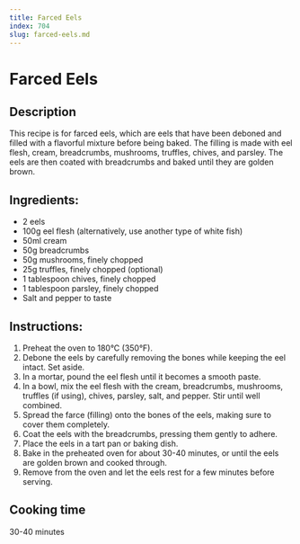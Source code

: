 ```yaml
---
title: Farced Eels
index: 704
slug: farced-eels.md
---
```


# Farced Eels

## Description
This recipe is for farced eels, which are eels that have been deboned and filled with a flavorful mixture before being baked. The filling is made with eel flesh, cream, breadcrumbs, mushrooms, truffles, chives, and parsley. The eels are then coated with breadcrumbs and baked until they are golden brown.

## Ingredients:
- 2 eels
- 100g eel flesh (alternatively, use another type of white fish)
- 50ml cream
- 50g breadcrumbs
- 50g mushrooms, finely chopped
- 25g truffles, finely chopped (optional)
- 1 tablespoon chives, finely chopped
- 1 tablespoon parsley, finely chopped
- Salt and pepper to taste

## Instructions:
1. Preheat the oven to 180°C (350°F).
2. Debone the eels by carefully removing the bones while keeping the eel intact. Set aside.
3. In a mortar, pound the eel flesh until it becomes a smooth paste.
4. In a bowl, mix the eel flesh with the cream, breadcrumbs, mushrooms, truffles (if using), chives, parsley, salt, and pepper. Stir until well combined.
5. Spread the farce (filling) onto the bones of the eels, making sure to cover them completely.
6. Coat the eels with the breadcrumbs, pressing them gently to adhere.
7. Place the eels in a tart pan or baking dish.
8. Bake in the preheated oven for about 30-40 minutes, or until the eels are golden brown and cooked through.
9. Remove from the oven and let the eels rest for a few minutes before serving.

## Cooking time
30-40 minutes
